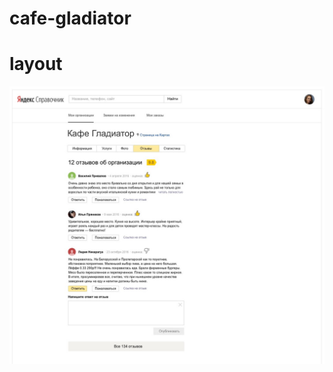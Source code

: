 # cafe-gladiator

# layout

![Cafe](https://github.com/QuaDref/cafe-gladiator/blob/master/image/cafe.png)